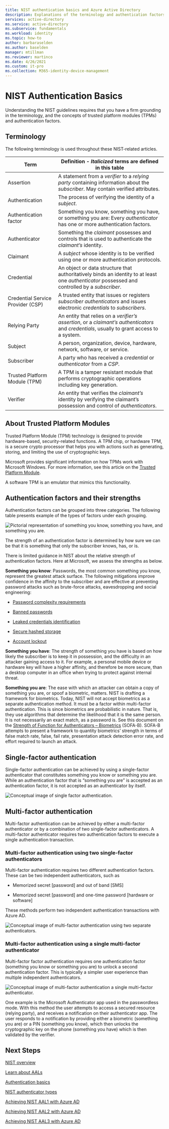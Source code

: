 ```yaml
---
title: NIST authentication basics and Azure Active Directory
description: Explanations of the terminology and authentication factors for NIST.
services: active-directory 
ms.service: active-directory
ms.subservice: fundamentals
ms.workload: identity
ms.topic: how-to
author: barbaraselden
ms.author: baselden
manager: mtillman
ms.reviewer: martinco
ms.date: 4/26/2021
ms.custom: it-pro
ms.collection: M365-identity-device-management
---
```


# NIST Authentication Basics 

Understanding the NIST guidelines requires that you have a firm grounding in the terminology, and the concepts of trusted platform modules (TPMs) and authentication factors.

## Terminology

The following terminology is used throughout these NIST-related articles.

|Term| Definition - *Italicized* terms are defined in this table|
| - | - |
| Assertion| A statement from a *verifier* to a *relying party* containing information about the *subscriber*. May contain verified attributes. |
|Authentication| The process of verifying the identity of a *subject*. |
| Authentication factor| Something you know, something you have, or something you are: Every *authenticator* has one or more authentication factors. |
| Authenticator| Something the *claimant* possesses and controls that is used to authenticate the *claimant’s* identity. |
| Claimant| A *subject* whose identity is to be verified using one or more authentication protocols. |
|Credential| An object or data structure that authoritatively binds an identity to at least one *authenticator* possessed and controlled by a *subscriber*. |
| Credential Service Provider (CSP)| A trusted entity that issues or registers *subscriber authenticators* and issues electronic *credentials* to *subscribers*. |
|Relying Party| An entity that relies on a *verifier’s assertion*, or a *claimant’s authenticators* and *credentials*, usually to grant access to a system. |
|  Subject| A person, organization, device, hardware, network, software, or service. |
| Subscriber| A party who has received a *credential* or *authenticator* from a *CSP*. |
|Trusted Platform Module (TPM)  | A TPM is a tamper resistant module that performs cryptographic operations including key generation. |
|  Verifier| An entity that verifies the *claimant’s* identity by verifying the claimant’s possession and control of *authenticators*. |


## About Trusted Platform Modules 

Trusted Platform Module (TPM) technology is designed to provide hardware-based, security-related functions. A TPM chip, or hardware TPM, is a secure crypto processor that helps you with actions such as generating, storing, and limiting the use of cryptographic keys. 

Microsoft provides significant information on how TPMs work with Microsoft Windows. For more information, see this article on the [Trusted Platform Module](https://docs.microsoft.com/windows/security/information-protection/tpm/trusted-platform-module-top-node). 

A software TPM is an emulator that mimics this functionality. 

 ## Authentication factors and their strengths

Authentication factors can be grouped into three categories. The following table presents example of the types of factors under each grouping.

![Pictorial representation of something you know, something you have, and something you are.](media/nist-authentication-basics/nist-authentication-basics-0.png)

The strength of an authentication factor is determined by how sure we can be that it is something that only the subscriber knows, has, or is.

There is limited guidance in NIST about the relative strength of authentication factors. Here at Microsoft, we assess the strengths as below. 

**Something you know**: Passwords, the most common something you know, represent the greatest attack surface. The following mitigations improve confidence in the affinity to the subscriber and are effective at preventing password attacks such as brute-force attacks, eavesdropping and social engineering:

* [Password complexity requirements](https://www.microsoft.com/research/wp-content/uploads/2016/06/Microsoft_Password_Guidance-1.pdf)

* [Banned passwords](https://docs.microsoft.com/azure/active-directory/authentication/tutorial-configure-custom-password-protection)

* [Leaked credentials identification](https://docs.microsoft.com/azure/active-directory/identity-protection/overview-identity-protection)

* [Secure hashed storage](https://aka.ms/AADDataWhitepaper)

* [Account lockout](https://docs.microsoft.com/azure/active-directory/authentication/howto-password-smart-lockout)

**Something you have**: The strength of something you have is based on how likely the subscriber is to keep it in possession, and the difficulty in an attacker gaining access to it. For example, a personal mobile device or hardware key will have a higher affinity, and therefore be more secure, than a desktop computer in an office when trying to protect against internal threat.

**Something you are**: The ease with which an attacker can obtain a copy of something you are, or spoof a biometric, matters. NIST is drafting a framework for biometrics. Today, NIST will not accept biometrics as a separate authentication method. It must be a factor within multi-factor authentication. This is since biometrics are probabilistic in nature. That is, they use algorithms that determine the likelihood that it is the same person. It is not necessarily an exact match, as a password is. See this document on the [Strength of Function for Authenticators – Biometrics](https://pages.nist.gov/SOFA/SOFA.html) (SOFA-B). SOFA-B attempts to present a framework to quantity biometrics’ strength in terms of false match rate, false, fail rate, presentation attack detection error rate, and effort required to launch an attack. 

## ‎Single-factor authentication

Single-factor authentication can be achieved by using a single-factor authenticator that constitutes something you know or something you are. While an authentication factor that is “something you are” is accepted as an authentication factor, it is not accepted as an authenticator by itself. 

![Conceptual image of single factor authentication.](media/nist-authentication-basics/nist-authentication-basics-1.png)

## Multi-factor authentication

Multi-factor authentication can be achieved by either a multi-factor authenticator or by a combination of two single-factor authenticators. A multi-factor authenticator requires two authentication factors to execute a single authentication transaction.

### Multi-factor authentication using two single-factor authenticators

Multi-factor authentication requires two different authentication factors. These can be two independent authenticators, such as 

* Memorized secret [password] and out of band [SMS]

* Memorized secret [password] and one-time password [hardware or software]

These methods perform two independent authentication transactions with Azure AD.

![Conceptual image of multi-factor authentication using two separate authenticators.](media/nist-authentication-basics/nist-authentication-basics-2.png)


### Multi-factor authentication using a single multi-factor authenticator

Multi-factor factor authentication requires one authentication factor (something you know or something you are) to unlock a second authentication factor. This is typically a simpler user experience than multiple independent authenticators.

![Conceptual image of multi-factor authentication a single multi-factor authenticator.](media/nist-authentication-basics/nist-authentication-basics-3.png)

One example is the Microsoft Authenticator app used in the passwordless mode. With this method the user attempts to access a secured resource (relying party), and receives a notification on their authenticator app. The user responds to a notification by providing either a biometric (something you are) or a PIN (something you know), which then unlocks the cryptographic key on the phone (something you have) which is then validated by the verifier.

## Next Steps 

[NIST overview](nist-overview.md)

[Learn about AALs](nist-about-authenticator-assurance-levels.md)

[Authentication basics](nist-authentication-basics.md)

[NIST authenticator types](nist-authenticator-types.md)

[Achieving NIST AAL1 with Azure AD](nist-authenticator-assurance-level-1.md)

[Achieving NIST AAL2 with Azure AD](nist-authenticator-assurance-level-2.md)

[Achieving NIST AAL3 with Azure AD](nist-authenticator-assurance-level-3.md) 